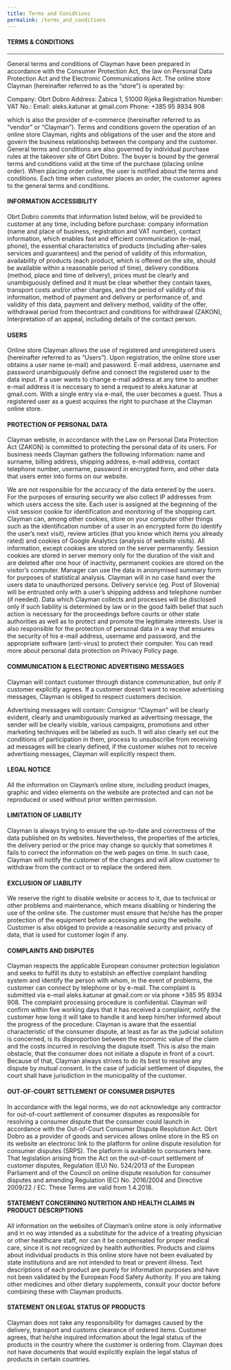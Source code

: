 ```yaml
---
title: Terms and Conidtions
permalink: /terms_and_conditions
---
```


#### TERMS & CONDITIONS
<hr style="background-color:#424242;">
General terms and conditions of Clayman  have been prepared in accordance with the Consumer Protection Act, the law on Personal Data Protection Act and the Electronic Communications Act. The online store Clayman (hereinafter referred to as the “store”) is operated by:

Company: Obrt Dobro
Address: Žabica 1, 51000 Rijeka
Registration Number: 
VAT No.:
Email: aleks.katunar at gmail.com
Phone: +385 95 8934 908

which is also the provider of e-commerce (hereinafter referred to as “vendor” or “Clayman”). Terms and conditions govern the operation of an online store Clayman, rights and obligations of the user and the store and govern the business relationship between the company and the customer. General terms and conditions are also governed by individual purchase rules at the takeover site of Obrt Dobro. The buyer is bound by the general terms and conditions valid at the time of the purchase (placing online order). When placing order online, the user is notified about the terms and conditions. Each time when customer places an order, the customer agrees to the general terms and conditions.


#### INFORMATION ACCESSIBILITY
Obrt Dobro commits that information listed below, will be provided to customer at any time, including before purchase:
company information (name and place of business, registration and VAT number),
contact information, which enables fast and efficient communication (e-mail, phone),
the essential characteristics of products (including after-sales services and guarantees) and the period of validity of this information,
availability of products (each product, which is offered on the site, should be available within a reasonable period of time),
delivery conditions (method, place and time of delivery),
prices must be clearly and unambiguously defined and it must be clear whether they contain taxes, transport costs and/or other charges, and the period of validity of this information,
method of payment and delivery or performance of, and validity of this data,
payment and delivery method,
validity of the offer,
withdrawal period from thecontract and conditions for withdrawal (ZAKON),
Interpretation of an appeal, including details of the contact person.


#### USERS
Online store Clayman allows the use of registered and unregistered users (hereinafter referred to as “Users”). Upon registration, the online store user obtains a user name (e-mail) and password. E-mail address, username and password unambiguously define and connect the registered user to the data input. If a user wants to change e-mail address at any time to another e-mail address it is neccesary to send a request to aleks.katunar at gmail.com. With a single entry via e-mail, the user becomes a guest. Thus a registered user as a guest acquires the right to purchase at the Clayman online store.


#### PROTECTION OF PERSONAL DATA
Clayman website, in accordance with the Law on Personal Data Protection Act (ZAKON) is committed to protecting the personal data of its users. For business needs Clayman gathers the following information:
name and surname,
billing address,
shipping address,
e-mail address,
contact telephone number,
username,
password in encrypted form, and other data that users enter into forms on our website.


We are not responsible for the accuracy of the data entered by the users. For the purposes of ensuring security we also collect IP addresses from which users access the site. Each user is assigned at the beginning of the visit session cookie for identification and monitoring of the shopping cart. Clayman can, among other cookies, store on your computer other things such as the identification number of a user in an encrypted form (to identify the user’s next visit), review articles (that you know which items you already rated) and cookies of Google Analytics (analysis of website visits). All information, except cookies are stored on the server permanently. Session cookies are stored in server memory only for the duration of the visit and are deleted after one hour of inactivity, permanent cookies are stored on the visitor’s computer. Manager can use the data in anonymised summary form for purposes of statistical analysis. Clayman will in no case hand over the users data to unauthorized persons. Delivery service (eg. Post of Slovenia) will be entrusted only with a user’s shipping address and telephone number (if needed). Data which Clayman collects and processes will be disclosed only if such liability is determined by law or in the good faith belief that such action is necessary for the proceedings before courts or other state authorities as well as to protect and promote the legitimate interests. User is also responsible for the protection of personal data in a way that ensures the security of his e-mail address, username and password, and the appropriate software (anti-virus) to protect their computer. You can read more about personal data protection on Privacy Policy page.


#### COMMUNICATION & ELECTRONIC ADVERTISING MESSAGES
Clayman will contact customer through distance communication, but only if customer explicitly agrees. If a customer doesn’t want to receive advertising messages, Clayman is obliged to respect customers decision.

Advertising messages will contain:
Consignor “Clayman” will be clearly evident,
clearly and unambiguously marked as advertising message,
the sender will be clearly visible,
various campaigns, promotions and other marketing techniques will be labeled as such. It will also clearly set out the conditions of participation in them,
process to unsubscribe from receiving ad messages will be clearly defined,
if the customer wishes not to receive advertising messages, Clayman will explicitly respect them.


#### LEGAL NOTICE
All the information on Clayman’s online store, including product images, graphic and video elements on the website are protected and can not be reproduced or used without prior written permission.


#### LIMITATION OF LIABILITY
Clayman is always trying to ensure the up-to-date and correctness of the data published on its websites. Nevertheless, the properties of the articles, the delivery period or the price may change so quickly that sometimes it fails to correct the information on the web pages on time. In such case, Clayman will notify the customer of the changes and will allow customer to withdraw from the contract or to replace the ordered item.


#### EXCLUSION OF LIABILITY
We reserve the right to disable website or access to it, due to technical or other problems and maintenance, which means disabling or hindering the use of the online site. The customer must ensure that he/she has the proper protection of the equipment before accessing and using the website. Customer is also obliged to provide a reasonable security and privacy of data, that is used for customer login if any.


#### COMPLAINTS AND DISPUTES
Clayman respects the applicable European consumer protection legislation and seeks to fulfill its duty to establish an effective complaint handling system and identify the person with whom, in the event of problems, the customer can connect by telephone or by e-mail. The complaint is submitted via e-mail aleks.katunar at gmail.com or via phone +385 95 8934 908. The complaint processing procedure is confidential. Clayman will confirm within five working days that it has received a complaint, notify the customer how long it will take to handle it and keep him/her informed about the progress of the procedure. Clayman is aware that the essential characteristic of the consumer dispute, at least as far as the judicial solution is concerned, is its disproportion between the economic value of the claim and the costs incurred in resolving the dispute itself. This is also the main obstacle, that the consumer does not initiate a dispute in front of a court. Because of that, Clayman always strives to do its best to resolve any dispute by mutual consent. In the case of judicial settlement of disputes, the court shall have jurisdiction in the municipality of the customer.


#### OUT-OF-COURT SETTLEMENT OF CONSUMER DISPUTES
In accordance with the legal norms, we do not acknowledge any contractor for out-of-court settlement of consumer disputes as responsible for resolving a consumer dispute that the consumer could launch in accordance with the Out-of-Court Consumer Dispute Resolution Act. Obrt Dobro as a provider of goods and services allows online store in the RS on its website an electronic link to the platform for online dispute resolution for consumer disputes (SRPS). The platform is available to consumers here. That legislation arising from the Act on the out-of-court settlement of customer disputes, Regulation (EU) No. 524/2013 of the European Parliament and of the Council on online dispute resolution for consumer disputes and amending Regulation (EC) No. 2016/2004 and Directive 2009/22 / EC. These Terms are valid from 1.4.2018.

#### STATEMENT CONCERNING NUTRITION AND HEALTH CLAIMS IN PRODUCT DESCRIPTIONS
All information on the websites of Clayman’s online store is only informative and in no way intended as a substitute for the advice of a treating physician or other healthcare staff, nor can it be compensated for proper medical care, since it is not recognized by health authorities. Products and claims about individual products in this online store have not been evaluated by state institutions and are not intended to treat or prevent illness. Text descriptions of each product are purely for information purposes and have not been validated by the European Food Safety Authority. If you are taking other medicines and other dietary supplements, consult your doctor before combining these with Clayman products.

#### STATEMENT ON LEGAL STATUS OF PRODUCTS
Clayman does not take any responsibility for damages caused by the delivery, transport and customs clearance of ordered items. Customer agrees, that he/she inquired information about the legal status of the products in the country where the customer is ordering from. Clayman does not have documents that would explicitly explain the legal status of products in certain countries.